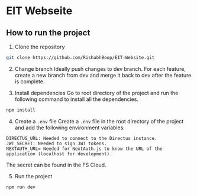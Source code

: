 # EIT Webseite

## How to run the project

1. Clone the repository

```bash
git clone https://github.com/RishabhBoop/EIT-Website.git
```

2. Change branch
   Ideally push changes to dev branch. For each feature, create a new branch from dev and merge it back to dev after the feature is complete.

3. Install dependencies
   Go to root directory of the project and run the following command to install all the dependencies.

```bash
npm install
```

4. Create a `.env` file
   Create a `.env` file in the root directory of the project and add the following environment variables:

```
DIRECTUS_URL: Needed to connect to the Directus instance.
JWT_SECRET: Needed to sign JWT tokens.
NEXTAUTH_URL= Needed for NextAuth.js to know the URL of the application (localhost for development).
```
The secret can be found in the FS Cloud.

5. Run the project

```bash
npm run dev
```
